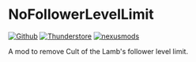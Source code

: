 # NoFollowerLevelLimit

[![Github](https://img.shields.io/static/v1?label=&message=github&style=flat&color=black&logo=github)](https://github.com/xhayper/NoFollowerLevelLimit)
[![Thunderstore](https://img.shields.io/static/v1?label=&message=thunderstore&style=flat&color=informational)](https://cult-of-the-lamb.thunderstore.io/package/xhayper/NoFollowerLevelLimit/)
[![nexusmods](https://img.shields.io/static/v1?label=&message=nexusmods&style=flat&color=yellow)](https://www.nexusmods.com/cultofthelamb/mods/35)

A mod to remove Cult of the Lamb's follower level limit.
